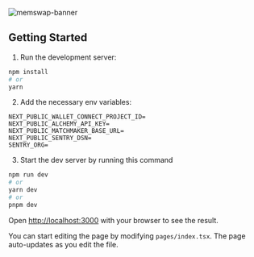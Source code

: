 ![memswap-banner](https://github.com/memswap-eth/memswap-dapp/assets/41527174/2688b12a-dd14-4081-ae3e-789234ce34af)



## Getting Started

1. Run the development server:

```bash
npm install
# or
yarn
```

2. Add the necessary env variables:

```
NEXT_PUBLIC_WALLET_CONNECT_PROJECT_ID=
NEXT_PUBLIC_ALCHEMY_API_KEY=
NEXT_PUBLIC_MATCHMAKER_BASE_URL=
NEXT_PUBLIC_SENTRY_DSN=
SENTRY_ORG=
```

3. Start the dev server by running this command

```bash
npm run dev
# or
yarn dev
# or
pnpm dev
```

Open [http://localhost:3000](http://localhost:3000) with your browser to see the result.

You can start editing the page by modifying `pages/index.tsx`. The page auto-updates as you edit the file.


